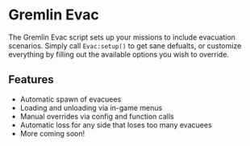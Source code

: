 # Gremlin Evac

The Gremlin Evac script sets up your missions to include evacuation scenarios. Simply call `Evac:setup()` to get sane defualts, or customize everything by filling out the available options you wish to override.

## Features

- Automatic spawn of evacuees
- Loading and unloading via in-game menus
- Manual overrides via config and function calls
- Automatic loss for any side that loses too many evacuees
- More coming soon!
